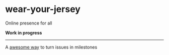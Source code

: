 # wear-your-jersey

Online presence for all

**Work in progress**

---

A [awesome way](http://opensoul.org/2012/11/09/convert-a-github-issue-into-a-pull-request/) to turn issues in milestones
